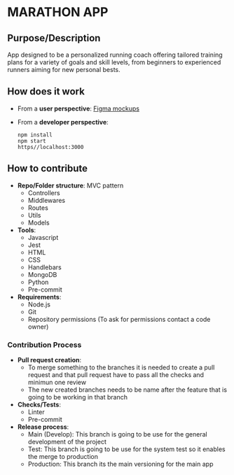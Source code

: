 # MARATHON APP

## Purpose/Description

App designed to be a personalized running coach offering tailored training plans for a variety of goals and skill levels, from beginners to experienced runners aiming for new personal bests.

## How does it work

- From a **user perspective**: [Figma mockups](<https://www.figma.com/file/rs4EtbKcbPdxSGwxnGQhmw/Buy-Insurance-(Community)-(Community)?type=design&node-id=107-557&mode=design&t=Hae9hdYGQbWAMJig-0>)

- From a **developer perspective**:

      npm install
      npm start
      https//localhost:3000

## How to contribute

- **Repo/Folder structure**: MVC pattern
  - Controllers
  - Middlewares
  - Routes
  - Utils
  - Models
- **Tools**:
  - Javascript
  - Jest
  - HTML
  - CSS
  - Handlebars
  - MongoDB
  - Python
  - Pre-commit
- **Requirements**:
  - Node.js
  - Git
  - Repository permissions (To ask for permissions contact a code owner)

### Contribution Process

- **Pull request creation**:
  - To merge something to the branches it is needed to create a pull request and that pull request have to pass all the checks and minimun one review
  - The new created branches needs to be name after the feature that is going to be working in that branch
- **Checks/Tests**:
  - Linter
  - Pre-commit
- **Release process**:
  - Main (Develop): This branch is going to be use for the general development of the project
  - Test: This branch is going to be use for the system test so it enables the merge to production
  - Production: This branch its the main versioning for the main app

